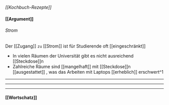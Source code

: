 *[[Kochbuch-Rezepte]]*

#### [[Argument]]


###### Strom
Der [[Zugang]] `zu` [[Strom]] ist für Studierende oft [[eingeschränkt]]
- In vielen Räumen der Universität gibt es nicht ausreichend [[Steckdose]]n 
- Zahlreiche Räume sind [[mangelhaft]] mit [[Steckdose]]n [[ausgestattet]]
, was das Arbeiten mit Laptops [[erheblich]] erschwert^1




---
----
---

#### [[Wortschatz]]

